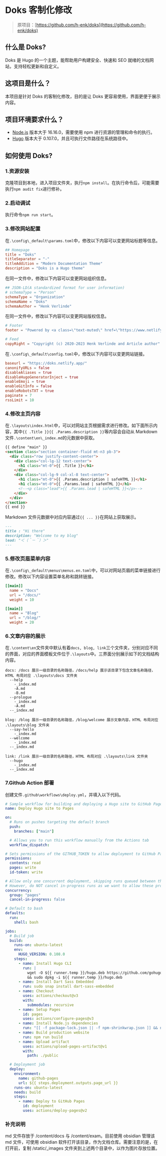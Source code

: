 # Doks 客制化修改

> 原项目：[https://github.com/h-enk/doks](https://github.com/h-enk/doks)

## 什么是 Doks?

Doks 是 Hugo 的一个主题，能帮助用户构建安全、快速和 SEO 就绪的文档网站，支持轻松更新和自定义。

## 这项目是什么？

本项目是针对 Doks 的客制化修改，目的是让 Doks 更容易使用，界面更便于展示内容。

## 项目环境要求什么？

- [Node.js](https://nodejs.org/en) 版本大于 16.16.0，需要使用 npm 进行资源的管理和命令的执行。
- [Hugo](https://gohugo.io/) 版本大于 0.107.0，并且可执行文件路径在系统路径中。

## 如何使用 Doks?

### 1.资源安装

克隆项目到本地，进入项目文件夹，执行`npm install`。在执行命令后，可能需要执行`npm audit fix`进行修补。

### 2.启动调试

执行命令`npm run start`。

### 3.修改网站配置

在`.\config\_default\params.toml`中，修改以下内容可以变更网站标题等信息。

```toml
## Homepage
title = "Doks"
titleSeparator = "-"
titleAddition = "Modern Documentation Theme"
description = "Doks is a Hugo theme"
```

在同一文件中，修改以下内容可以变更网站组织信息。

```toml
## JSON-LD(A standardized format for user information)
# schemaType = "Person"
schemaType = "Organization"
schemaName = "Doks"
schemaAuthor = "Henk Verlinde"
```

在同一文件中，修改以下内容可以变更网站版权信息。

```toml
# Footer
footer = "Powered by <a class=\"text-muted\" href=\"https://www.netlify.com/\">Netlify</a>, <a class=\"text-muted\" href=\"https://gohugo.io/\">Hugo</a>, and <a class=\"text-muted\" href=\"https://getdoks.org/\">Doks</a></br>Article author"

# Feed
copyRight = "Copyright (c) 2020-2023 Henk Verlinde and Article author"
```

在`.\config\_default\config.toml`中，修改以下内容可以变更网站链接。

```toml
baseurl = "https://doks.netlify.app/"
canonifyURLs = false
disableAliases = true
disableHugoGeneratorInject = true
enableEmoji = true
enableGitInfo = false
enableRobotsTXT = true
paginate = 7
rssLimit = 10
```

### 4.修改主页内容

在`.\layouts\index.html`中，可以对网站主页根据需求进行修改。如下面所示内容，其中`{{ .Title }}{{ .Params.description }}`等内容会自动从 Markdown 文件`.\content\en\_index.md`的元数据中获取。

```html
{{ define "main" }}
<section class="section container-fluid mt-n3 pb-3">
  <div class="row justify-content-center">
    <div class="col-lg-12 text-center">
      <h1 class="mt-0">{{ .Title }}</h1>
    </div>
    <div class="col-lg-9 col-xl-8 text-center">
      <h1 class="mt-0">{{ .Params.description | safeHTML }}</h1>
      <h1 class="mt-0">{{ .Params.lead | safeHTML }}</h1>
      <!--<p class="lead">{{ .Params.lead | safeHTML }}</p>-->
    </div>
  </div>
</section>
{{ end }}
```

Markdown 文件元数据中对应内容通过`{{ ... }}`在网站上获取展示。

```markdown
---
title : "Hi there"
description: "Welcome to my blog"
lead: "＜（＾－＾）＞"
---
```

### 5.修改页眉菜单内容

在`.\config\_default\menus\menus.en.toml`中，可以对网站页眉的菜单链接进行修改。修改以下内容设置菜单名称和跳转链接。

```toml
[[main]]
  name = "Docs"
  url = "/docs/"
  weight = 10

[[main]]
  name = "Blog"
  url = "/blog/"
  weight = 20
```

### 6.文章内容的展示

在`.\content\en`文件夹中默认有着`docs, blog, link`三个文件夹，分别对应不同的界面，对应的界面模板文件位于`.\layouts`中。三界面分别展示如下的文档结构内容。

```tree
docs: /docs 展示一级目录的名称路径，/docs/help 展示该目录下包含文章名称路径，HTML 布局对应 .\layouts\docs 文件夹
  --help
    -_index.md
    -A.md
    -B.md
  --prologue
    -_index.md
    -A.md
  --_index.md
  
blog: /blog 展示一级目录的名称路径，/blog/welcome 展示文章内容，HTML 布局对应 .\layouts\blog 文件夹
  --say-hello
    -_index.md
  --welcome
    -_index.md
  --_index.md

link: /link 展示一级目录的名称路径，HTML 布局对应 .\layouts\link 文件夹
  --hugo
    -_index.md
  --_index.md
```

### 7.Github Action 部署

创建文件`.github\workflows\deploy.yml`，并填入以下代码。

```yml
# Sample workflow for building and deploying a Hugo site to GitHub Pages
name: Deploy Hugo site to Pages

on:
  # Runs on pushes targeting the default branch
  push:
    branches: ["main"]

  # Allows you to run this workflow manually from the Actions tab
  workflow_dispatch:

# Sets permissions of the GITHUB_TOKEN to allow deployment to GitHub Pages
permissions:
  contents: read
  pages: write
  id-token: write

# Allow only one concurrent deployment, skipping runs queued between the run in-progress and latest queued.
# However, do NOT cancel in-progress runs as we want to allow these production deployments to complete.
concurrency:
  group: "pages"
  cancel-in-progress: false

# Default to bash
defaults:
  run:
    shell: bash

jobs:
  # Build job
  build:
    runs-on: ubuntu-latest
    env:
      HUGO_VERSION: 0.108.0
    steps:
      - name: Install Hugo CLI
        run: |
          wget -O ${{ runner.temp }}/hugo.deb https://github.com/gohugoio/hugo/releases/download/v${HUGO_VERSION}/hugo_extended_${HUGO_VERSION}_linux-amd64.deb \
          && sudo dpkg -i ${{ runner.temp }}/hugo.deb
      - name: Install Dart Sass Embedded
        run: sudo snap install dart-sass-embedded
      - name: Checkout
        uses: actions/checkout@v3
        with:
          submodules: recursive
      - name: Setup Pages
        id: pages
        uses: actions/configure-pages@v3
      - name: Install Node.js dependencies
        run: "[[ -f package-lock.json || -f npm-shrinkwrap.json ]] && npm ci || true"
      - name: Build production website
        run: npm run build
      - name: Upload artifact
        uses: actions/upload-pages-artifact@v1
        with:
          path: ./public

  # Deployment job
  deploy:
    environment:
      name: github-pages
      url: ${{ steps.deployment.outputs.page_url }}
    runs-on: ubuntu-latest
    needs: build
    steps:
      - name: Deploy to GitHub Pages
        id: deployment
        uses: actions/deploy-pages@v2

```

### 补充说明

md 文件存放于 /content/docs 与 /content/exam。目前使用 obsidian 管理该 md 文件，可使用 obsidian 软件打开该目录，作为文档仓库。需要注意的是，在打开前，复制 /static/_images 文件夹到上述两个目录中，以作为图片存放位置。
